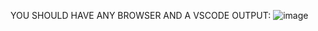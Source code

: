 YOU SHOULD HAVE ANY BROWSER AND A VSCODE
OUTPUT:
![image](https://github.com/THULASIRAJANS/Main/assets/149935463/df9da2b5-d72d-45f0-9025-45315674acee)
